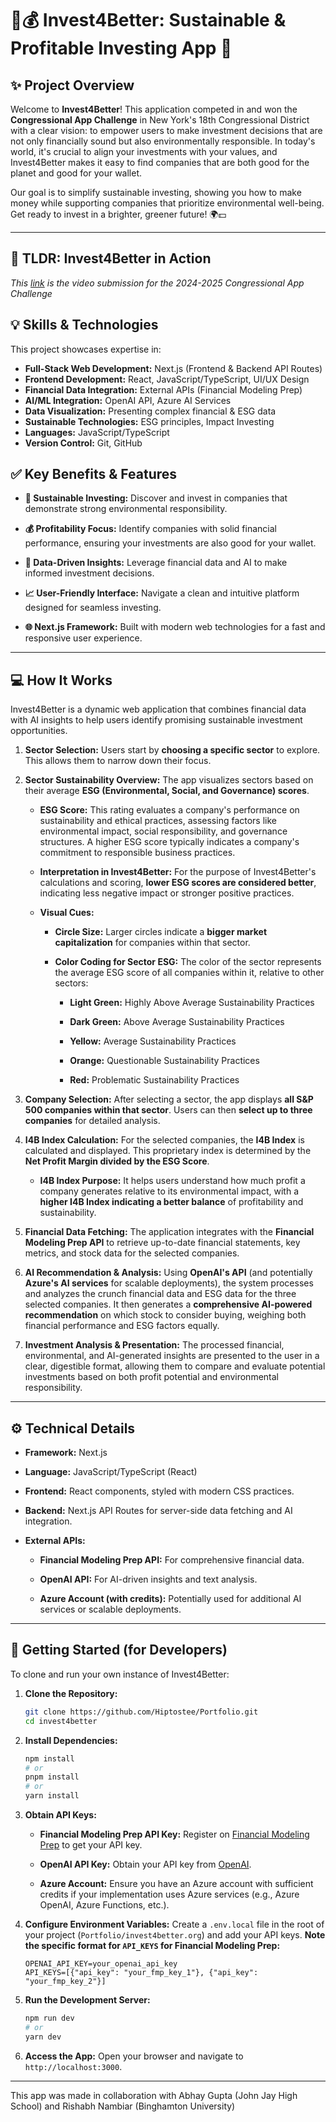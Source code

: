 # 🌱💰 Invest4Better: Sustainable & Profitable Investing App 🚀

## ✨ Project Overview

Welcome to **Invest4Better**! This application competed in and won the **Congressional App Challenge** in New York's 18th Congressional District with a clear vision: to empower users to make investment decisions that are not only financially sound but also environmentally responsible. In today's world, it's crucial to align your investments with your values, and Invest4Better makes it easy to find companies that are both good for the planet and good for your wallet.

Our goal is to simplify sustainable investing, showing you how to make money while supporting companies that prioritize environmental well-being. Get ready to invest in a brighter, greener future! 🌍💵

---

## 🎥 TLDR: Invest4Better in Action

_This [link](https://www.youtube.com/watch?v=s2mmniL59G4) is the video submission for the 2024-2025 Congressional App Challenge_

## 💡 Skills & Technologies

This project showcases expertise in:

- **Full-Stack Web Development:** Next.js (Frontend & Backend API Routes)
- **Frontend Development:** React, JavaScript/TypeScript, UI/UX Design
- **Financial Data Integration:** External APIs (Financial Modeling Prep)
- **AI/ML Integration:** OpenAI API, Azure AI Services
- **Data Visualization:** Presenting complex financial & ESG data
- **Sustainable Technologies:** ESG principles, Impact Investing
- **Languages:** JavaScript/TypeScript
- **Version Control:** Git, GitHub

## ✅ Key Benefits & Features

- **🌱 Sustainable Investing:** Discover and invest in companies that demonstrate strong environmental responsibility.

- **💰 Profitability Focus:** Identify companies with solid financial performance, ensuring your investments are also good for your wallet.

- **🔎 Data-Driven Insights:** Leverage financial data and AI to make informed investment decisions.

- **📈 User-Friendly Interface:** Navigate a clean and intuitive platform designed for seamless investing.

- **🌐 Next.js Framework:** Built with modern web technologies for a fast and responsive user experience.

---

## 💻 How It Works

Invest4Better is a dynamic web application that combines financial data with AI insights to help users identify promising sustainable investment opportunities.

1.  **Sector Selection:** Users start by **choosing a specific sector** to explore. This allows them to narrow down their focus.

2.  **Sector Sustainability Overview:** The app visualizes sectors based on their average **ESG (Environmental, Social, and Governance) scores**.

    - **ESG Score:** This rating evaluates a company's performance on sustainability and ethical practices, assessing factors like environmental impact, social responsibility, and governance structures. A higher ESG score typically indicates a company's commitment to responsible business practices.

    - **Interpretation in Invest4Better:** For the purpose of Invest4Better's calculations and scoring, **lower ESG scores are considered better**, indicating less negative impact or stronger positive practices.

    - **Visual Cues:**

      - **Circle Size:** Larger circles indicate a **bigger market capitalization** for companies within that sector.

      - **Color Coding for Sector ESG:** The color of the sector represents the average ESG score of all companies within it, relative to other sectors:

        - **Light Green:** Highly Above Average Sustainability Practices

        - **Dark Green:** Above Average Sustainability Practices

        - **Yellow:** Average Sustainability Practices

        - **Orange:** Questionable Sustainability Practices

        - **Red:** Problematic Sustainability Practices

3.  **Company Selection:** After selecting a sector, the app displays **all S&P 500 companies within that sector**. Users can then **select up to three companies** for detailed analysis.

4.  **I4B Index Calculation:** For the selected companies, the **I4B Index** is calculated and displayed. This proprietary index is determined by the **Net Profit Margin divided by the ESG Score**.

    - **I4B Index Purpose:** It helps users understand how much profit a company generates relative to its environmental impact, with a **higher I4B Index indicating a better balance** of profitability and sustainability.

5.  **Financial Data Fetching:** The application integrates with the **Financial Modeling Prep API** to retrieve up-to-date financial statements, key metrics, and stock data for the selected companies.

6.  **AI Recommendation & Analysis:** Using **OpenAI's API** (and potentially **Azure's AI services** for scalable deployments), the system processes and analyzes the crunch financial data and ESG data for the three selected companies. It then generates a **comprehensive AI-powered recommendation** on which stock to consider buying, weighing both financial performance and ESG factors equally.

7.  **Investment Analysis & Presentation:** The processed financial, environmental, and AI-generated insights are presented to the user in a clear, digestible format, allowing them to compare and evaluate potential investments based on both profit potential and environmental responsibility.

---

## ⚙️ Technical Details

- **Framework:** Next.js

- **Language:** JavaScript/TypeScript (React)

- **Frontend:** React components, styled with modern CSS practices.

- **Backend:** Next.js API Routes for server-side data fetching and AI integration.

- **External APIs:**

  - **Financial Modeling Prep API:** For comprehensive financial data.

  - **OpenAI API:** For AI-driven insights and text analysis.

  - **Azure Account (with credits):** Potentially used for additional AI services or scalable deployments.

---

## 🚀 Getting Started (for Developers)

To clone and run your own instance of Invest4Better:

1.  **Clone the Repository:**

    ```bash
    git clone https://github.com/Hiptostee/Portfolio.git
    cd invest4better
    ```

2.  **Install Dependencies:**

    ```bash
    npm install
    # or
    pnpm install
    # or
    yarn install

    ```

3.  **Obtain API Keys:**

    - **Financial Modeling Prep API Key:** Register on [Financial Modeling Prep](https://site.financialmodelingprep.com/) to get your API key.

    - **OpenAI API Key:** Obtain your API key from [OpenAI](https://platform.openai.com/account/api-keys).

    - **Azure Account:** Ensure you have an Azure account with sufficient credits if your implementation uses Azure services (e.g., Azure OpenAI, Azure Functions, etc.).

4.  **Configure Environment Variables:**
    Create a `.env.local` file in the root of your project (`Portfolio/invest4better.org`) and add your API keys. **Note the specific format for `API_KEYS` for Financial Modeling Prep:**

    ```
    OPENAI_API_KEY=your_openai_api_key
    API_KEYS=[{"api_key": "your_fmp_key_1"}, {"api_key": "your_fmp_key_2"}]
    ```

5.  **Run the Development Server:**

    ```bash
    npm run dev
    # or
    yarn dev
    ```

6.  **Access the App:** Open your browser and navigate to `http://localhost:3000`.

---

This app was made in collaboration with Abhay Gupta (John Jay High School) and Rishabh Nambiar (Binghamton University)
